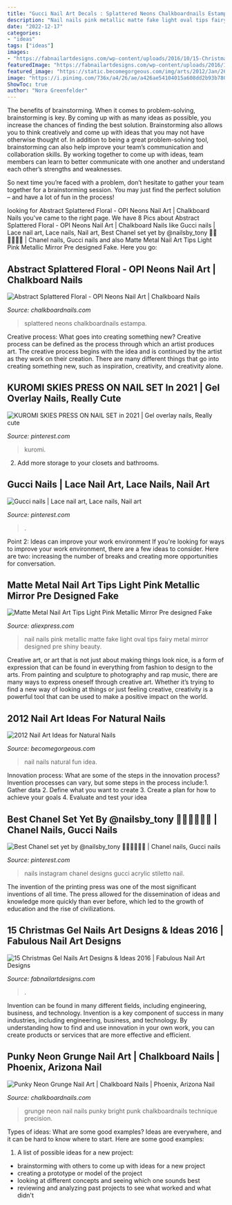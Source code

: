 ```yaml
---
title: "Gucci Nail Art Decals : Splattered Neons Chalkboardnails Estampa"
description: "Nail nails pink metallic matte fake light oval tips fairy metal mirror designed pre shiny beauty"
date: "2022-12-17"
categories:
- "ideas"
tags: ["ideas"]
images:
- "https://fabnailartdesigns.com/wp-content/uploads/2016/10/15-Christmas-Gel-Nails-Art-Designs-Ideas-2016-10.jpg"
featuredImage: "https://fabnailartdesigns.com/wp-content/uploads/2016/10/15-Christmas-Gel-Nails-Art-Designs-Ideas-2016-10.jpg"
featured_image: "https://static.becomegorgeous.com/img/arts/2012/Jan/26/6581/fun_nail_art_idea_2.jpg"
image: "https://i.pinimg.com/736x/a4/26/ae/a426ae54104015a608dd2b93b780e7f2.jpg"
ShowToc: true
author: "Nora Greenfelder"
---
```



The benefits of brainstorming.
When it comes to problem-solving, brainstorming is key. By coming up with as many ideas as possible, you increase the chances of finding the best solution. Brainstorming also allows you to think creatively and come up with ideas that you may not have otherwise thought of.
In addition to being a great problem-solving tool, brainstorming can also help improve your team’s communication and collaboration skills. By working together to come up with ideas, team members can learn to better communicate with one another and understand each other’s strengths and weaknesses.

So next time you’re faced with a problem, don’t hesitate to gather your team together for a brainstorming session. You may just find the perfect solution – and have a lot of fun in the process!

	

		
looking for Abstract Splattered Floral - OPI Neons Nail Art | Chalkboard Nails you've came to the right page. We have 8 Pics about Abstract Splattered Floral - OPI Neons Nail Art | Chalkboard Nails like Gucci nails | Lace nail art, Lace nails, Nail art, Best Chanel set yet by @nailsby_tony 🙌🏼🙌🏼🙌🏼 | Chanel nails, Gucci nails and also Matte Metal Nail Art Tips Light Pink Metallic Mirror Pre designed Fake. Here you go:
		
    
## Abstract Splattered Floral - OPI Neons Nail Art | Chalkboard Nails

<img loading=lazy src="http://3.bp.blogspot.com/-lL0Ry7wXXFo/U6dixrQq5UI/AAAAAAAAO0w/lkJ8CccuuDU/s1600/opi-neons-splatter-floral-nail-art-2.jpg" onerror="this.onerror=null;this.src='https://tse1.mm.bing.net/th?id=OIP.v75Gr8q6PB8N08ExNtsqVQHaFj&amp;pid=15.1';" alt="Abstract Splattered Floral - OPI Neons Nail Art | Chalkboard Nails">

_Source: chalkboardnails.com_

>splattered neons chalkboardnails estampa. 

	

Creative process: What goes into creating something new?
Creative process can be defined as the process through which an artist produces art. The creative process begins with the idea and is continued by the artist as they work on their creation. There are many different things that go into creating something new, such as inspiration, creativity, and creativity alone.

    
## KUROMI SKIES PRESS ON NAIL SET In 2021 | Gel Overlay Nails, Really Cute

<img loading=lazy src="https://i.pinimg.com/736x/a4/26/ae/a426ae54104015a608dd2b93b780e7f2.jpg" onerror="this.onerror=null;this.src='https://tse2.mm.bing.net/th?id=OIP.XlLP69Ty2NCxJ6AfmbdQRwHaI6&amp;pid=15.1';" alt="KUROMI SKIES PRESS ON NAIL SET in 2021 | Gel overlay nails, Really cute">

_Source: pinterest.com_

>kuromi. 

	

2. Add more storage to your closets and bathrooms.

    
## Gucci Nails | Lace Nail Art, Lace Nails, Nail Art

<img loading=lazy src="https://i.pinimg.com/736x/de/a9/5d/dea95dbf28d38c7117b994e642caeca8.jpg" onerror="this.onerror=null;this.src='https://tse2.mm.bing.net/th?id=OIP.0ZO4ctBib5Ng-JGrTC0nOwDzEA&amp;pid=15.1';" alt="Gucci nails | Lace nail art, Lace nails, Nail art">

_Source: pinterest.com_

>. 

	

Point 2: Ideas can improve your work environment
If you're looking for ways to improve your work environment, there are a few ideas to consider. Here are two: increasing the number of breaks and creating more opportunities for conversation.

    
## Matte Metal Nail Art Tips Light Pink Metallic Mirror Pre Designed Fake

<img loading=lazy src="https://ae01.alicdn.com/kf/HTB1lBhSfXHM8KJjSZFwq6AibXXa6/Matte-Metal-Nail-Art-Tips-Light-Pink-Metallic-Mirror-Pre-designed-Fake-Nails-Fairy-Oval-Beautiful.jpg" onerror="this.onerror=null;this.src='https://tse3.mm.bing.net/th?id=OIP.YHGu7qUe_mNhy-825VhozQHaHa&amp;pid=15.1';" alt="Matte Metal Nail Art Tips Light Pink Metallic Mirror Pre designed Fake">

_Source: aliexpress.com_

>nail nails pink metallic matte fake light oval tips fairy metal mirror designed pre shiny beauty. 

	

Creative art, or art that is not just about making things look nice, is a form of expression that can be found in everything from fashion to design to the arts. From painting and sculpture to photography and rap music, there are many ways to express oneself through creative art. Whether it’s trying to find a new way of looking at things or just feeling creative, creativity is a powerful tool that can be used to make a positive impact on the world.

    
## 2012 Nail Art Ideas For Natural Nails

<img loading=lazy src="https://static.becomegorgeous.com/img/arts/2012/Jan/26/6581/fun_nail_art_idea_2.jpg" onerror="this.onerror=null;this.src='https://tse2.mm.bing.net/th?id=OIP.6PI-TuOHYfJ0C6TXKaAUVAHaJ6&amp;pid=15.1';" alt="2012 Nail Art Ideas for Natural Nails">

_Source: becomegorgeous.com_

>nail nails natural fun idea. 

	

Innovation process: What are some of the steps in the innovation process?
Invention processes can vary, but some steps in the process include:1. Gather data 2. Define what you want to create 3. Create a plan for how to achieve your goals 4. Evaluate and test your idea 
    
## Best Chanel Set Yet By @nailsby_tony 🙌🏼🙌🏼🙌🏼 | Chanel Nails, Gucci Nails

<img loading=lazy src="https://i.pinimg.com/736x/6a/ed/cb/6aedcb518c8190436837ab3de2de36d8.jpg" onerror="this.onerror=null;this.src='https://tse3.mm.bing.net/th?id=OIP.TJVGCcisimVPf5O5XwNyigHaIQ&amp;pid=15.1';" alt="Best Chanel set yet by @nailsby_tony 🙌🏼🙌🏼🙌🏼 | Chanel nails, Gucci nails">

_Source: pinterest.com_

>nails instagram chanel designs gucci acrylic stiletto nail. 

	

The invention of the printing press was one of the most significant inventions of all time. The press allowed for the dissemination of ideas and knowledge more quickly than ever before, which led to the growth of education and the rise of civilizations.

    
## 15 Christmas Gel Nails Art Designs &amp; Ideas 2016 | Fabulous Nail Art Designs

<img loading=lazy src="https://fabnailartdesigns.com/wp-content/uploads/2016/10/15-Christmas-Gel-Nails-Art-Designs-Ideas-2016-10.jpg" onerror="this.onerror=null;this.src='https://tse3.mm.bing.net/th?id=OIP.tf0pbpEft-rkS2q4U-uggQAAAA&amp;pid=15.1';" alt="15 Christmas Gel Nails Art Designs &amp; Ideas 2016 | Fabulous Nail Art Designs">

_Source: fabnailartdesigns.com_

>. 

	

Invention can be found in many different fields, including engineering, business, and technology.
Invention is a key component of success in many industries, including engineering, business, and technology. By understanding how to find and use innovation in your own work, you can create products or services that are more effective and efficient.

    
## Punky Neon Grunge Nail Art | Chalkboard Nails | Phoenix, Arizona Nail

<img loading=lazy src="http://2.bp.blogspot.com/-wfJa51Ieg2U/UlsO8O2gpnI/AAAAAAAAM8M/e5ppLocVZog/s1600/neon-grunge-punk-3.jpg" onerror="this.onerror=null;this.src='https://tse2.mm.bing.net/th?id=OIP.ia8gZ-6Btmo-TAr58htI8gHaFj&amp;pid=15.1';" alt="Punky Neon Grunge Nail Art | Chalkboard Nails | Phoenix, Arizona Nail">

_Source: chalkboardnails.com_

>grunge neon nail nails punky bright punk chalkboardnails technique precision. 

	

Types of ideas: What are some good examples?
Ideas are everywhere, and it can be hard to know where to start. Here are some good examples:
1. A list of possible ideas for a new project: 
- brainstorming with others to come up with ideas for a new project 
- creating a prototype or model of the project 
- looking at different concepts and seeing which one sounds best 
- reviewing and analyzing past projects to see what worked and what didn't 


